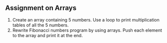 ## Assignment on Arrays

1. Create an array containing 5 numbers. Use a loop to print multiplication tables of all the 5 numbers.  
2. Rewrite Fibonacci numbers program by using arrays. Push each element to the array and print it at the end.